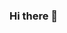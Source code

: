 ### Hi there 👋

<!--
**AWMAW/AWMAW** is a ✨ _special_ ✨ repository because its `README.md` (this file) appears on your GitHub profile.

Here are some ideas to get you started:

- 🔭 I’m currently working on ... On your phone
- 🌱 I’m currently learning ... Phone deta
- 👯 I’m looking to collaborate on ...all
- 🤔 I’m looking for help with ... Phone
- 💬 Ask me about ... On
- 📫 How to reach me: ...all
- 😄 Pronouns: ... Hacking
- ⚡ Fun fact: ... 👌

-->
